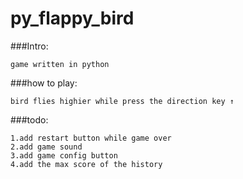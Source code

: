 py_flappy_bird
==============

###Intro:

    game written in python
    
###how to play:

    bird flies highier while press the direction key ↑
    
    
###todo:

    1.add restart button while game over
    2.add game sound
    3.add game config button
    4.add the max score of the history
    
    
